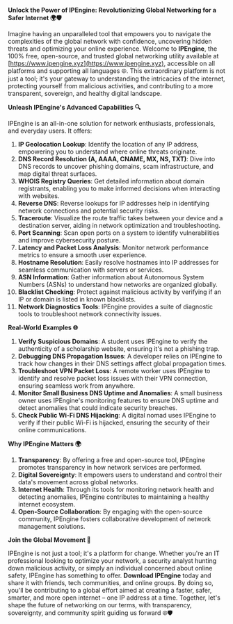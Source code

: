**Unlock the Power of IPEngine: Revolutionizing Global Networking for a Safer Internet 🌍🛡️**

Imagine having an unparalleled tool that empowers you to navigate the complexities of the global network with confidence, uncovering hidden threats and optimizing your online experience. Welcome to **IPEngine**, the 100% free, open-source, and trusted global networking utility available at [https://www.ipengine.xyz](https://www.ipengine.xyz), accessible on all platforms and supporting all languages 🌐. This extraordinary platform is not just a tool; it's your gateway to understanding the intricacies of the internet, protecting yourself from malicious activities, and contributing to a more transparent, sovereign, and healthy digital landscape.

**Unleash IPEngine's Advanced Capabilities 🔍**

IPEngine is an all-in-one solution for network enthusiasts, professionals, and everyday users. It offers:

1. **IP Geolocation Lookup**: Identify the location of any IP address, empowering you to understand where online threats originate.
2. **DNS Record Resolution (A, AAAA, CNAME, MX, NS, TXT)**: Dive into DNS records to uncover phishing domains, scam infrastructure, and map digital threat surfaces.
3. **WHOIS Registry Queries**: Get detailed information about domain registrants, enabling you to make informed decisions when interacting with websites.
4. **Reverse DNS**: Reverse lookups for IP addresses help in identifying network connections and potential security risks.
5. **Traceroute**: Visualize the route traffic takes between your device and a destination server, aiding in network optimization and troubleshooting.
6. **Port Scanning**: Scan open ports on a system to identify vulnerabilities and improve cybersecurity posture.
7. **Latency and Packet Loss Analysis**: Monitor network performance metrics to ensure a smooth user experience.
8. **Hostname Resolution**: Easily resolve hostnames into IP addresses for seamless communication with servers or services.
9. **ASN Information**: Gather information about Autonomous System Numbers (ASNs) to understand how networks are organized globally.
10. **Blacklist Checking**: Protect against malicious activity by verifying if an IP or domain is listed in known blacklists.
11. **Network Diagnostics Tools**: IPEngine provides a suite of diagnostic tools to troubleshoot network connectivity issues.

**Real-World Examples 🌐**

1. **Verify Suspicious Domains**: A student uses IPEngine to verify the authenticity of a scholarship website, ensuring it's not a phishing trap.
2. **Debugging DNS Propagation Issues**: A developer relies on IPEngine to track how changes in their DNS settings affect global propagation times.
3. **Troubleshoot VPN Packet Loss**: A remote worker uses IPEngine to identify and resolve packet loss issues with their VPN connection, ensuring seamless work from anywhere.
4. **Monitor Small Business DNS Uptime and Anomalies**: A small business owner uses IPEngine's monitoring features to ensure DNS uptime and detect anomalies that could indicate security breaches.
5. **Check Public Wi-Fi DNS Hijacking**: A digital nomad uses IPEngine to verify if their public Wi-Fi is hijacked, ensuring the security of their online communications.

**Why IPEngine Matters 🌍**

1. **Transparency**: By offering a free and open-source tool, IPEngine promotes transparency in how network services are performed.
2. **Digital Sovereignty**: It empowers users to understand and control their data's movement across global networks.
3. **Internet Health**: Through its tools for monitoring network health and detecting anomalies, IPEngine contributes to maintaining a healthy internet ecosystem.
4. **Open-Source Collaboration**: By engaging with the open-source community, IPEngine fosters collaborative development of network management solutions.

**Join the Global Movement 🚀**

IPEngine is not just a tool; it's a platform for change. Whether you're an IT professional looking to optimize your network, a security analyst hunting down malicious activity, or simply an individual concerned about online safety, IPEngine has something to offer. **Download IPEngine** today and share it with friends, tech communities, and online groups. By doing so, you'll be contributing to a global effort aimed at creating a faster, safer, smarter, and more open internet – one IP address at a time. Together, let's shape the future of networking on our terms, with transparency, sovereignty, and community spirit guiding us forward 🌐🛡️